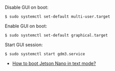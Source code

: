 Disable GUI on boot:
```
$ sudo systemctl set-default multi-user.target
```

Enable GUI on boot:
```
$ sudo systemctl set-default graphical.target
```

Start GUI session:
```
$ sudo systemctl start gdm3.service
```

- [How to boot Jetson Nano in text mode?](https://forums.developer.nvidia.com/t/how-to-boot-jetson-nano-in-text-mode/73636/11)
